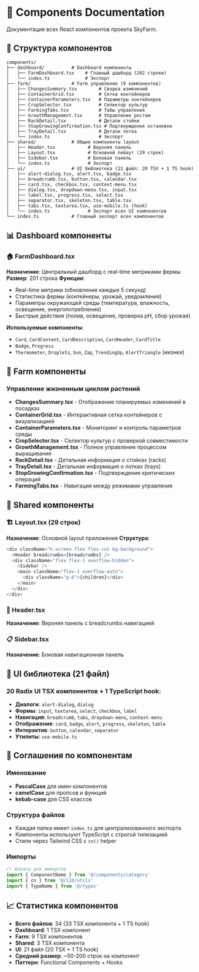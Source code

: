 # 🧩 Components Documentation

Документация всех React компонентов проекта SkyFarm.

## 📁 Структура компонентов

```
components/
├── dashboard/          # Dashboard компоненты
│   ├── FarmDashboard.tsx    # Главный дашборд (202 строки)
│   └── index.ts             # Экспорт
├── farm/               # Farm управление (9 компонентов)
│   ├── ChangesSummary.tsx        # Сводка изменений
│   ├── ContainerGrid.tsx         # Сетка контейнеров
│   ├── ContainerParameters.tsx   # Параметры контейнеров
│   ├── CropSelector.tsx          # Селектор культур
│   ├── FarmingTabs.tsx           # Табы управления
│   ├── GrowthManagement.tsx      # Управление ростом
│   ├── RackDetail.tsx            # Детали стойки
│   ├── StopGrowingConfirmation.tsx # Подтверждение остановки
│   ├── TrayDetail.tsx            # Детали лотка
│   └── index.ts                  # Экспорт
├── shared/             # Общие компоненты layout
│   ├── Header.tsx            # Верхняя панель
│   ├── Layout.tsx            # Основной лейаут (29 строк)
│   ├── Sidebar.tsx           # Боковая панель
│   └── index.ts              # Экспорт
├── ui/                 # UI библиотека (21 файл: 20 TSX + 1 TS hook)
│   ├── alert-dialog.tsx, alert.tsx, badge.tsx
│   ├── breadcrumb.tsx, button.tsx, calendar.tsx
│   ├── card.tsx, checkbox.tsx, context-menu.tsx
│   ├── dialog.tsx, dropdown-menu.tsx, input.tsx
│   ├── label.tsx, progress.tsx, select.tsx
│   ├── separator.tsx, skeleton.tsx, table.tsx
│   ├── tabs.tsx, textarea.tsx, use-mobile.ts (hook)
│   └── index.ts              # Экспорт всех UI компонентов
└── index.ts            # Главный экспорт всех компонентов
```

## 📊 Dashboard компоненты

### 🏠 FarmDashboard.tsx
**Назначение**: Центральный дашборд с real-time метриками фермы
**Размер**: 201 строка
**Функции**:
- Real-time метрики (обновление каждые 5 секунд)
- Статистика фермы (контейнеры, урожай, уведомления)
- Параметры окружающей среды (температура, влажность, освещение, энергопотребление)
- Быстрые действия (полив, освещение, проверка pH, сбор урожая)

**Используемые компоненты**:
- `Card`, `CardContent`, `CardDescription`, `CardHeader`, `CardTitle`
- `Badge`, `Progress`
- `Thermometer`, `Droplets`, `Sun`, `Zap`, `TrendingUp`, `AlertTriangle` (иконки)

## 🌱 Farm компоненты

### Управление жизненным циклом растений
- **ChangesSummary.tsx** - Отображение планируемых изменений в посадках
- **ContainerGrid.tsx** - Интерактивная сетка контейнеров с визуализацией
- **ContainerParameters.tsx** - Мониторинг и контроль параметров среды
- **CropSelector.tsx** - Селектор культур с проверкой совместимости
- **GrowthManagement.tsx** - Полное управление процессом выращивания
- **RackDetail.tsx** - Детальная информация о стойках (racks)
- **TrayDetail.tsx** - Детальная информация о лотках (trays)
- **StopGrowingConfirmation.tsx** - Подтверждение критических операций
- **FarmingTabs.tsx** - Навигация между режимами управления

## 🔄 Shared компоненты

### 🏗️ Layout.tsx (29 строк)
**Назначение**: Основной layout приложения
**Структура**:
```typescript
<div className="h-screen flex flex-col bg-background">
  <Header breadcrumbs={breadcrumbs} />
  <div className="flex flex-1 overflow-hidden">
    <Sidebar />
    <main className="flex-1 overflow-auto">
      <div className="p-6">{children}</div>
    </main>
  </div>
</div>
```

### 📱 Header.tsx
**Назначение**: Верхняя панель с breadcrumbs навигацией

### 📋 Sidebar.tsx
**Назначение**: Боковая навигационная панель

## 🎨 UI библиотека (21 файл)

### 20 Radix UI TSX компонентов + 1 TypeScript hook:
- **Диалоги**: `alert-dialog`, `dialog`
- **Формы**: `input`, `textarea`, `select`, `checkbox`, `label`
- **Навигация**: `breadcrumb`, `tabs`, `dropdown-menu`, `context-menu`
- **Отображение**: `card`, `badge`, `alert`, `progress`, `skeleton`, `table`
- **Интерактив**: `button`, `calendar`, `separator`
- **Утилиты**: `use-mobile.ts`

## 🔧 Соглашения по компонентам

### Именование
- **PascalCase** для имен компонентов
- **camelCase** для пропсов и функций
- **kebab-case** для CSS классов

### Структура файлов
- Каждая папка имеет `index.ts` для централизованного экспорта
- Компоненты используют TypeScript с строгой типизацией
- Стили через Tailwind CSS с `cn()` helper

### Импорты
```typescript
// Алиасы для импортов
import { ComponentName } from '@/components/category'
import { cn } from '@/lib/utils'
import { TypeName } from '@/types'
```

## 📈 Статистика компонентов

- **Всего файлов**: 34 (33 TSX компонента + 1 TS hook)
- **Dashboard**: 1 TSX компонент
- **Farm**: 9 TSX компонентов
- **Shared**: 3 TSX компонента
- **UI**: 21 файл (20 TSX + 1 TS hook)
- **Средний размер**: ~50-200 строк на компонент
- **Паттерн**: Functional Components + Hooks